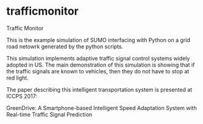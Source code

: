 trafficmonitor
==============

Traffic Monitor

This is the example simulation of SUMO interfacing with Python on a grid road netowrk generated by the python scripts. 

This simulation implements adaptive traffic signal control systems widely adopted in US. The main demonstration of this simulation is showing that if the traffic signals are known to vehicles, then they do not have to stop at red light.

The paper describing this intelligent transportation system is presented at ICCPS 2017:

GreenDrive: A Smartphone-based Intelligent Speed Adaptation System with Real-time Traffic Signal Prediction